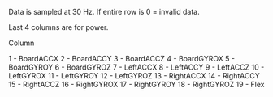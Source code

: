 Data is sampled at 30 Hz. If entire row is 0 = invalid data.

Last 4 columns are for power.

Column

1 - BoardACCX
2 - BoardACCY
3 - BoardACCZ
4 - BoardGYROX
5 - BoardGYROY
6 - BoardGYROZ
7 - LeftACCX
8 - LeftACCY
9 - LeftACCZ
10 - LeftGYROX
11 - LeftGYROY
12 - LeftGYROZ
13 - RightACCX
14 - RightACCY
15 - RightACCZ
16 - RightGYROX
17 - RightGYROY
18 - RightGYROZ
19 - Flex